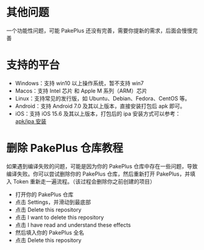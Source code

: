 # 其他问题

一个功能性问题，可能 PakePlus 还没有完善，需要你提新的需求，后面会慢慢完善

# 支持的平台

-   Windows：支持 win10 以上操作系统，暂不支持 win7
-   Macos：支持 Intel 芯片 和 Apple M 系列（ARM）芯片
-   Linux：支持常见的发行版，如 Ubuntu、Debian、Fedora、CentOS 等。
-   Android：支持 Android 7.0 及其以上版本，直接安装打包后 apk 即可。
-   iOS：支持 iOS 15.6 及其以上版本，打包后的 ipa 安装方式可以参考：[apk/ipa 安装](./phone.md)

# 删除 PakePlus 仓库教程

如果遇到编译失败的问题，可能是因为你的 PakePlus 仓库中存在一些问题，导致编译失败。你可以尝试删除你的 PakePlus 仓库，然后重新打开 PakePlus，并填入 Token 重新走一遍流程。（该过程会删除你之前创建的项目）

-   打开你的 PakePlus 仓库
-   点击 Settings，并滑动到最底部
-   点击 Delete this repository
-   点击 I want to delete this repository
-   点击 I have read and understand these effects
-   然后填入你的 PakePlus 全名
-   点击 Delete this repository
